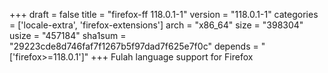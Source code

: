 +++
draft = false
title = "firefox-ff 118.0.1-1"
version = "118.0.1-1"
categories = ['locale-extra', 'firefox-extensions']
arch = "x86_64"
size = "398304"
usize = "457184"
sha1sum = "29223cde8d746faf7f1267b5f97dad7f625e7f0c"
depends = "['firefox>=118.0.1']"
+++
Fulah language support for Firefox
